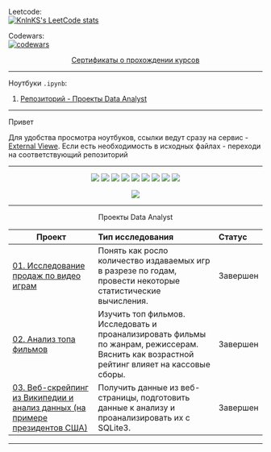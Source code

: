 
Leetcode:  
[![KnlnKS's LeetCode stats](https://leetcode-stats-six.vercel.app/api?username=Artem_fwud&theme=dark)](https://github.com/KnlnKS/leetcode-stats)

Codewars:  
[![codewars](https://www.codewars.com/users/Artem_fwud/badges/large)](https://www.codewars.com/users/Artem_fwud)   


<p align="center"> <a href="https://github.com/ArtemPlgn/certificates">Сертификаты о прохождении курсов</a></p>


__________________________________________________________________________________________________________________________


Ноутбуки `.ipynb`:
  01. [Репозиторий - Проекты Data Analyst](https://github.com/ArtemPlgn/Data_analyst_project)


__________________________________________________________________________________________________________________________
Привет

Для удобства просмотра ноутбуков, ссылки ведут сразу на сервис - [External Viewe](https://nbviewer.org/github/ArtemPlgn/). Если есть необходимость в исходных файлах - переходи на соответствующий репозиторий

__________________________________________________________________________________________________________________________



<p align="center">
  <img src="https://img.shields.io/badge/python-3670A0?style=for-the-badge&logo=python&logoColor=ffdd54" />
  <img src="https://img.shields.io/badge/postgres-%23316192.svg?style=for-the-badge&logo=postgresql&logoColor=white" />
  <img src="https://img.shields.io/badge/numpy-%23013243.svg?style=for-the-badge&logo=numpy&logoColor=white" />
  <img src="https://img.shields.io/badge/sqlite-%2307405e.svg?style=for-the-badge&logo=sqlite&logoColor=white" />
  <img src="https://img.shields.io/badge/Matplotlib-%23ffffff.svg?style=for-the-badge&logo=Matplotlib&logoColor=black" />
  <img src="https://img.shields.io/badge/pandas-%23150458.svg?style=for-the-badge&logo=pandas&logoColor=white" />
  <img src="https://img.shields.io/badge/mysql-%2300f.svg?style=for-the-badge&logo=mysql&logoColor=white" />
  <img src="https://img.shields.io/badge/scikit--learn-%23F7931E.svg?style=for-the-badge&logo=scikit-learn&logoColor=white" />
  
  
  
  <img src="https://img.shields.io/badge/github-%23121011.svg?style=for-the-badge&logo=github&logoColor=white" />
  
</p>

<p align="center">
<img src='https://github-readme-stats.vercel.app/api/top-langs/?username=ArtemPlgn&show_icons=true&layout=compact&theme=tokyonight'/>
</p>


__________________________________________________________________________________________________________________________


<p align="center"> Проекты Data Analyst </p align="center">


| **Проект** | **Тип исследования** | **Статус** |
| -------------------- | :--------------------- |:---------------------------| 
| [01. Исследование продаж по видео играм](https://nbviewer.org/github/ArtemPlgn/Data_analyst_project/blob/main/games_sales/analysis_game_sales.ipynb?flush_cache=true)|Понять как росло количество издаваемых игр в разрезе по годам, провести некоторые статистические вычисления.|Завершен|
| [02. Анализ топа фильмов](https://nbviewer.org/github/ArtemPlgn/Data_analyst_projects/blob/main/top_movies/analysis_top_imdb.ipynb)|Изучить топ фильмов. Исследовать и проанализировать фильмы по жанрам, режиссерам. Вяснить как возрастной рейтинг влияет на кассовые сборы.|Завершен|
| [03. Веб-скрейпинг из Википедии и анализ данных (на примере президентов США)](https://nbviewer.org/github/ArtemPlgn/Data_analyst_projects/blob/main/american_pres/analysis_amer_pres.ipynb)|Получить данные из веб-страницы, подготовить данные к анализу и проанализировать их с SQLite3.|Завершен|

__________________________________________________________________________________________________________________________
